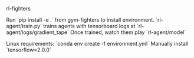 rl-fighters

Run ´pip install -e .´ from gym-fighters to install environment.
´rl-agent/train.py´ trains agents with tensorboard logs at ´rl-agent/logs/gradient_tape´
Once trained, watch them play ´rl-agent/model´


Linux requirements:
´conda env create -f environment.yml´
Manually install ´tensorflow=2.0.0´
